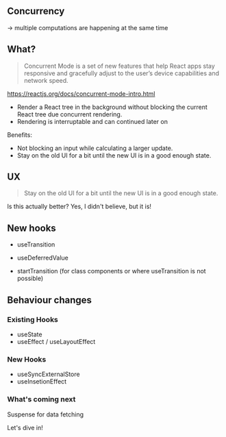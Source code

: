 ## Concurrency

-> multiple computations are happening at the same time

## What?

> Concurrent Mode is a set of new features that help React apps stay responsive and gracefully adjust to the user’s device capabilities and network speed.

https://reactjs.org/docs/concurrent-mode-intro.html

- Render a React tree in the background without blocking the current React tree due concurrent rendering.
- Rendering is interruptable and can continued later on

Benefits:

- Not blocking an input while calculating a larger update.
- Stay on the old UI for a bit until the new UI is in a good enough state.

## UX

> Stay on the old UI for a bit until the new UI is in a good enough state.

Is this actually better? Yes, I didn't believe, but it is!

## New hooks

- useTransition
- useDeferredValue

- startTransition (for class components or where useTransition is not possible)

## Behaviour changes

### Existing Hooks

- useState
- useEffect / useLayoutEffect

### New Hooks

- useSyncExternalStore
- useInsetionEffect

### What's coming next

Suspense for data fetching

Let's dive in!
